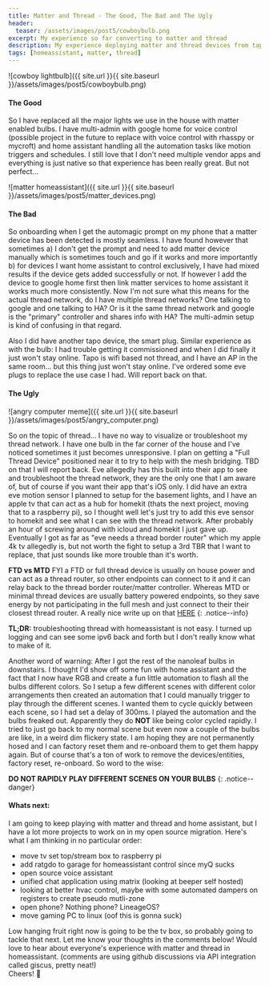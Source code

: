 ```yaml
---
title: Matter and Thread - The Good, The Bad and The Ugly
header:
  teaser: /assets/images/post5/cowboybulb.png
excerpt: My experience so far converting to matter and thread 
description: My experience deploying matter and thread devices from tapo, nanoleaf, eve and others into home assistant yellow
tags: [homeassistant, matter, thread]
---
```

![cowboy lightbulb]({{ site.url }}{{ site.baseurl }}/assets/images/post5/cowboybulb.png)  

#### The Good  
So I have replaced all the major lights we use in the house with matter enabled bulbs.  I have multi-admin with google home for voice control (possible project in the future to replace with voice control with rhasspy or mycroft) and home assistant handling all the automation tasks like motion triggers and schedules. I still love that I don't need multiple vendor apps and everything is just native so that experience has been really great.  But not perfect...  

![matter homeassistant]({{ site.url }}{{ site.baseurl }}/assets/images/post5/matter_devices.png)

#### The Bad  
So onboarding when I get the automagic prompt on my phone that a matter device has been detected is mostly seamless.  I have found however that sometimes a) I don't get the prompt and need to add matter device manually which is sometimes touch and go if it works and more importantly b) for devices I want home assistant to control exclusively, I have had mixed results if the device gets added successfully or not.  If however I add the device to google home first then link matter services to home assistant it works much more consistently.  Now I'm not sure what this means for the actual thread network, do I have multiple thread networks? One talking to google and one talking to HA? Or is it the same thread network and google is the "primary" controller and shares info with HA? The multi-admin setup is kind of confusing in that regard.  

Also I did have another tapo device, the smart plug.  Similar experience as with the bulb:  I had trouble getting it commissioned and when I did finally it just won't stay online.  Tapo is wifi based not thread, and I have an AP in the same room... but this thing just won't stay online.  I've ordered some eve plugs to replace the use case I had. Will report back on that.  

#### The Ugly

![angry computer meme]({{ site.url }}{{ site.baseurl }}/assets/images/post5/angry_computer.png)  

So on the topic of thread... I have no way to visualize or troubleshoot my thread network.  I have one bulb in the far corner of the house and I've noticed sometimes it just becomes unresponsive.  I plan on getting a "Full Thread Device" positioned near it to try to help with the mesh bridging.  TBD on that I will report back.  Eve allegedly has this built into their app to see and troubleshoot the thread network, they are the only one that I am aware of, but of course if you want their app that's iOS only.  I did have an extra eve motion sensor I planned to setup for the basement lights, and I have an apple tv that can act as a hub for homekit (thats the next project, moving that to a raspberry pi), so I thought well let's just try to add this eve sensor to homekit and see what I can see with the thread network.  After probably an hour of screwing around with icloud and homekit I just gave up.  Eventually I got as far as "eve needs a thread border router" which my apple 4k tv allegedly is, but not worth the fight to setup a 3rd TBR that I want to replace, that just sounds like more trouble than it's worth.   

**FTD vs MTD** FYI a FTD or full thread device is usually on house power and can act as a thread router, so other endpoints can connect to it and it can relay back to the thread border router/matter controller.  Whereas MTD or minimal thread devices are usually battery powered endpoints, so they save energy by not participating in the full mesh and just connect to their their closest thread router.  A really nice write up on that [HERE](https://www.nordicsemi.com/Products/Thread/What-is-Thread)
{: .notice--info}  

**TL;DR:**  troubleshooting thread with homeassistant is not easy.  I turned up logging and can see some ipv6 back and forth but I don't really know what to make of it.  

Another word of warning:  After I got the rest of the nanoleaf bulbs in downstairs.  I thought I'd show off some fun with home assistant and the fact that I now have RGB and create a fun little automation to flash all the bulbs different colors.  So I setup a few different scenes with different color arrangements then created an automation that I could manually trigger to play through the different scenes.  I wanted them to cycle quickly between each scene, so I had set a delay of 300ms.  I played the automation and the bulbs freaked out.  Apparently they do **NOT** like being color cycled rapidly.  I tried to just go back to my normal scene but even now a couple of the bulbs are like, in a weird dim flickery state.  I am hoping they are not permanently hosed and I can factory reset them and re-onboard them to get them happy again.  But of course that's a ton of work to remove the devices/entities, factory reset, re-onboard.  So word to the wise: 

**DO NOT RAPIDLY PLAY DIFFERENT SCENES ON YOUR BULBS**
{: .notice--danger}

#### Whats next:  
I am going to keep playing with matter and thread and home assistant, but I have a lot more projects to work on in my open source migration.  Here's what I am thinking in no particular order:  
- move tv set top/stream box to raspberry pi
- add ratgdo to garage for homeassistant control since myQ sucks
- open source voice assistant
- unified chat application using matrix (looking at beeper self hosted)
- looking at better hvac control, maybe with some automated dampers on registers to create pseudo mutli-zone
- open phone? Nothing phone? LineageOS? 
- move gaming PC to linux (oof this is gonna suck)

Low hanging fruit right now is going to be the tv box, so probably going to tackle that next.  Let me know your thoughts in the comments below! Would love to hear about everyone's experience with matter and thread in homeassistant.  (comments are using github discussions via API integration called giscus, pretty neat!)  
Cheers!  🍻 




